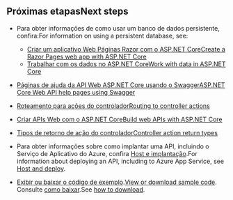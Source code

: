 ## <a name="next-steps"></a><span data-ttu-id="3bd21-101">Próximas etapas</span><span class="sxs-lookup"><span data-stu-id="3bd21-101">Next steps</span></span>

* <span data-ttu-id="3bd21-102">Para obter informações de como usar um banco de dados persistente, confira:</span><span class="sxs-lookup"><span data-stu-id="3bd21-102">For information on using a persistent database, see:</span></span>

  * [<span data-ttu-id="3bd21-103">Criar um aplicativo Web Páginas Razor com o ASP.NET Core</span><span class="sxs-lookup"><span data-stu-id="3bd21-103">Create a Razor Pages web app with ASP.NET Core</span></span>](xref:tutorials/index)
  * [<span data-ttu-id="3bd21-104">Trabalhar com os dados no ASP.NET Core</span><span class="sxs-lookup"><span data-stu-id="3bd21-104">Work with data in ASP.NET Core</span></span>](xref:data/index)

* [<span data-ttu-id="3bd21-105">Páginas de ajuda da API Web ASP.NET Core usando o Swagger</span><span class="sxs-lookup"><span data-stu-id="3bd21-105">ASP.NET Core Web API help pages using Swagger</span></span>](xref:tutorials/web-api-help-pages-using-swagger)
* [<span data-ttu-id="3bd21-106">Roteamento para ações do controlador</span><span class="sxs-lookup"><span data-stu-id="3bd21-106">Routing to controller actions</span></span>](xref:mvc/controllers/routing)
* [<span data-ttu-id="3bd21-107">Criar APIs Web com o ASP.NET Core</span><span class="sxs-lookup"><span data-stu-id="3bd21-107">Build web APIs with ASP.NET Core</span></span>](xref:web-api/index)
* [<span data-ttu-id="3bd21-108">Tipos de retorno de ação do controlador</span><span class="sxs-lookup"><span data-stu-id="3bd21-108">Controller action return types</span></span>](xref:web-api/action-return-types)
* <span data-ttu-id="3bd21-109">Para obter informações sobre como implantar uma API, incluindo o Serviço de Aplicativo do Azure, confira [Host e implantação](xref:host-and-deploy/index).</span><span class="sxs-lookup"><span data-stu-id="3bd21-109">For information about deploying an API, including to Azure App Service, see [Host and deploy](xref:host-and-deploy/index).</span></span>
* <span data-ttu-id="3bd21-110">[Exibir ou baixar o código de exemplo](https://github.com/aspnet/Docs/tree/master/aspnetcore/tutorials/first-web-api/samples).</span><span class="sxs-lookup"><span data-stu-id="3bd21-110">[View or download sample code](https://github.com/aspnet/Docs/tree/master/aspnetcore/tutorials/first-web-api/samples).</span></span> <span data-ttu-id="3bd21-111">Consulte [como baixar](xref:tutorials/index#how-to-download-a-sample).</span><span class="sxs-lookup"><span data-stu-id="3bd21-111">See [how to download](xref:tutorials/index#how-to-download-a-sample).</span></span>